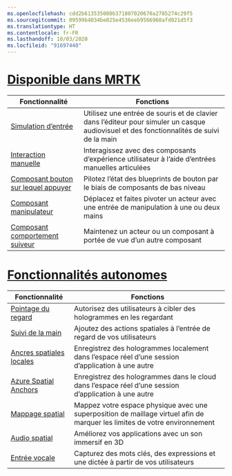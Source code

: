 ```yaml
---
ms.openlocfilehash: cdd2b613535080b371807020670a2785274c29f5
ms.sourcegitcommit: 09599b4034be825e4536eeb9566968afd021d5f3
ms.translationtype: HT
ms.contentlocale: fr-FR
ms.lasthandoff: 10/03/2020
ms.locfileid: "91697440"
---
```

# <a name="available-in-mrtk"></a>[Disponible dans MRTK](#tab/mrtk)

|  Fonctionnalité  |  Fonctions  |
| --- | --- |
| [Simulation d’entrée](https://github.com/microsoft/MixedReality-UXTools-Unreal/blob/public/0.8.x/Docs/InputSimulation.md) | Utilisez une entrée de souris et de clavier dans l’éditeur pour simuler un casque audiovisuel et des fonctionnalités de suivi de la main |
| [Interaction manuelle](https://github.com/microsoft/MixedReality-UXTools-Unreal/blob/public/0.8.x/Docs/HandInteraction.md) | Interagissez avec des composants d’expérience utilisateur à l’aide d’entrées manuelles articulées |
| [Composant bouton sur lequel appuyer](https://github.com/microsoft/MixedReality-UXTools-Unreal/blob/public/0.8.x/Docs/PressableButton.md) | Pilotez l’état des blueprints de bouton par le biais de composants de bas niveau |
| [Composant manipulateur](https://github.com/microsoft/MixedReality-UXTools-Unreal/blob/public/0.8.x/Docs/Manipulator.md) | Déplacez et faites pivoter un acteur avec une entrée de manipulation à une ou deux mains |
| [Composant comportement suiveur](https://github.com/microsoft/MixedReality-UXTools-Unreal/blob/public/0.8.x/Docs/FollowComponent.md) | Maintenez un acteur ou un composant à portée de vue d’un autre composant |

# <a name="standalone-features"></a>[Fonctionnalités autonomes](#tab/standalone)

|  Fonctionnalité  |  Fonctions  |
| --- | --- |
| [Pointage du regard](../unreal/unreal-gaze-input.md) | Autorisez des utilisateurs à cibler des hologrammes en les regardant |
| [Suivi de la main](../unreal/unreal-hand-tracking.md) | Ajoutez des actions spatiales à l’entrée de regard de vos utilisateurs |
| [Ancres spatiales locales](../unreal/unreal-spatial-anchors.md) | Enregistrez des hologrammes localement dans l’espace réel d’une session d’application à une autre |
| [Azure Spatial Anchors](../unreal/unreal-azure-spatial-anchors.md) | Enregistrez des hologrammes dans le cloud dans l’espace réel d’une session d’application à une autre |
| [Mappage spatial](../unreal/unreal-spatial-mapping.md) | Mappez votre espace physique avec une superposition de maillage virtuel afin de marquer les limites de votre environnement |
| [Audio spatial](../unreal/unreal-spatial-audio.md) | Améliorez vos applications avec un son immersif en 3D |
| [Entrée vocale](../unreal/unreal-voice-input.md) | Capturez des mots clés, des expressions et une dictée à partir de vos utilisateurs|

